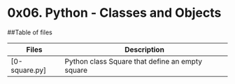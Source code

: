 # 0x06. Python - Classes and Objects

##Table of files

Files | Description
------|------------
[0-square.py] | Python class Square that define an empty square
